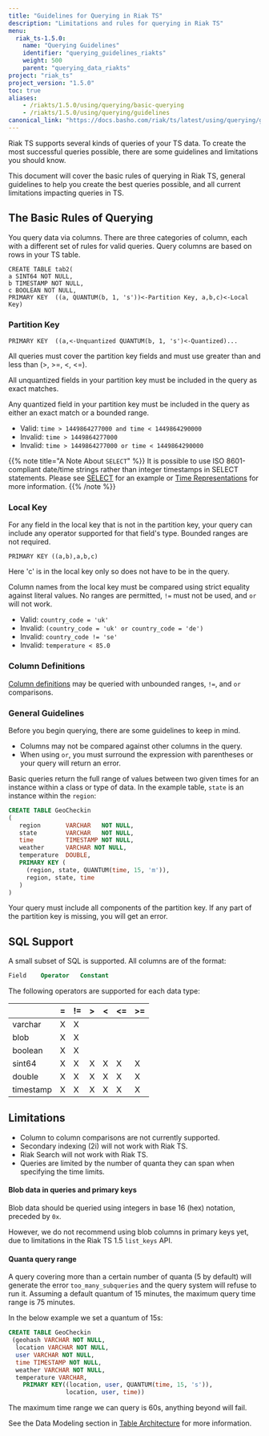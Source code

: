 ```yaml
---
title: "Guidelines for Querying in Riak TS"
description: "Limitations and rules for querying in Riak TS"
menu:
  riak_ts-1.5.0:
    name: "Querying Guidelines"
    identifier: "querying_guidelines_riakts"
    weight: 500
    parent: "querying_data_riakts"
project: "riak_ts"
project_version: "1.5.0"
toc: true
aliases:
    - /riakts/1.5.0/using/querying/basic-querying
    - /riakts/1.5.0/using/querying/guidelines
canonical_link: "https://docs.basho.com/riak/ts/latest/using/querying/guidelines"
---
```


[table arch]: ../../../learn-about/tablearchitecture/#data-modeling
[activating]: ../../creating-activating/
[writing]: ../../writingdata/
[planning]: ../../planning#column-definitions
[iso8601]: ../../../timerepresentations/
[SELECT]: /riak/ts/1.5.0/using/querying/SELECT#iso_8601


Riak TS supports several kinds of queries of your TS data. To create the most successful queries possible, there are some guidelines and limitations you should know. 

This document will cover the basic rules of querying in Riak TS, general guidelines to help you create the best queries possible, and all current limitations impacting queries in TS.


## The Basic Rules of Querying

You query data via columns. There are three categories of column, each with a different set of rules for valid queries. Query columns are based on rows in your TS table.

```
CREATE TABLE tab2(
a SINT64 NOT NULL,
b TIMESTAMP NOT NULL,
c BOOLEAN NOT NULL,
PRIMARY KEY  ((a, QUANTUM(b, 1, 's'))<-Partition Key, a,b,c)<-Local Key)
```


### Partition Key

```
PRIMARY KEY  ((a,<-Unquantized QUANTUM(b, 1, 's')<-Quantized)...
```

All queries must cover the partition key fields and must use greater than and less than (>, >=, <, <=).

All unquantized fields in your partition key must be included in the query as exact matches.

Any quantized field in your partition key must be included in the query as either an exact match or a bounded range.

* Valid: `time > 1449864277000 and time < 1449864290000`
* Invalid: `time > 1449864277000`
* Invalid: `time > 1449864277000 or time < 1449864290000`

{{% note title="A Note About `SELECT`" %}}
It is possible to use ISO 8601-compliant date/time strings rather than integer timestamps in SELECT statements. Please see [SELECT](/riak/ts/1.5.0/using/querying/select/#iso-8601) for an example or [Time Representations](/riak/ts/1.5.0/using/timerepresentations/) for more information.
{{% /note %}}


### Local Key

For any field in the local key that is not in the partition key, your
query can include any operator supported for that field's type. Bounded ranges are not required.

```
PRIMARY KEY ((a,b),a,b,c)
```

Here 'c' is in the local key only so does not have to be in the query.

Column names from the local key must be compared using strict equality against literal values. No ranges are permitted, `!=` must not be used, and `or` will not work.

* Valid: `country_code = 'uk'`
* Invalid: `(country_code = 'uk' or country_code = 'de')`
* Invalid: `country_code != 'se'`
* Invalid: `temperature < 85.0`


### Column Definitions

[Column definitions][planning] may be queried with unbounded ranges, `!=`, and `or` comparisons.


### General Guidelines

Before you begin querying, there are some guidelines to keep in mind.

* Columns may not be compared against other columns in the query.
* When using `or`, you must surround the expression with parentheses or your query will return an error.

Basic queries return the full range of values between two given times for an instance within a class or type of data. In the example table, `state` is an instance within the `region`:

```sql
CREATE TABLE GeoCheckin
(
   region       VARCHAR   NOT NULL,
   state        VARCHAR   NOT NULL,
   time         TIMESTAMP NOT NULL,
   weather      VARCHAR NOT NULL,
   temperature  DOUBLE,
   PRIMARY KEY (
     (region, state, QUANTUM(time, 15, 'm')),
     region, state, time
   )
)
```

Your query must include all components of the partition key. If any part of the partition key is missing, you will get an error.

## SQL Support

A small subset of SQL is supported. All columns are of the format:

```sql
Field    Operator   Constant
```

The following operators are supported for each data type:

|           |=  |!= |>  |<  |<= |>=|
|-----------|---|---|---|---|---|---|
| varchar   | X | X |   |   |   |   |
| blob      | X | X |   |   |   |   |
| boolean   | X | X |   |   |   |   |
| sint64    | X | X | X | X | X | X |
| double    | X | X | X | X | X | X |
| timestamp | X | X | X | X | X | X |


## Limitations

* Column to column comparisons are not currently supported.
* Secondary indexing (2i) will not work with Riak TS.
* Riak Search will not work with Riak TS.
* Queries are limited by the number of quanta they can span when specifying the time limits.

#### Blob data in queries and primary keys

Blob data should be queried using integers in base 16 (hex) notation, preceded by `0x`.

However, we do not recommend using blob columns in primary keys yet, due to limitations in the Riak TS 1.5 `list_keys` API.

#### Quanta query range

A query covering more than a certain number of quanta (5 by default) will generate the error `too_many_subqueries` and the query system will refuse to run it. Assuming a default quantum of 15 minutes, the maximum query time range is 75 minutes.

In the below example we set a quantum of 15s:

```sql
CREATE TABLE GeoCheckin
 (geohash VARCHAR NOT NULL,
  location VARCHAR NOT NULL,
  user VARCHAR NOT NULL,
  time TIMESTAMP NOT NULL,
  weather VARCHAR NOT NULL,
  temperature VARCHAR,
    PRIMARY KEY((location, user, QUANTUM(time, 15, 's')),
                location, user, time))
```

The maximum time range we can query is 60s, anything beyond will fail.

See the Data Modeling section in [Table Architecture][table arch] for more information.